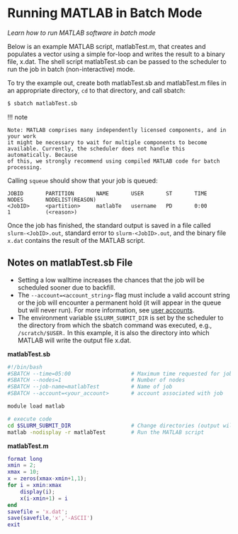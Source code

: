 # Running MATLAB in Batch Mode

*Learn how to run MATLAB software in batch mode*

Below is an example MATLAB script, matlabTest.m, that creates and populates a
vector using a simple for-loop and writes the result to a binary file,
x.dat. The shell script matlabTest.sb can be passed to the scheduler to run the
job in batch (non-interactive) mode.

To try the example out, create both matlabTest.sb and matlabTest.m files in an
appropriate directory, `cd` to that directory, and call sbatch:

```bash
$ sbatch matlabTest.sb
```

!!! note

    Note: MATLAB comprises many independently licensed components, and in your work
    it might be necessary to wait for multiple components to become
    available. Currently, the scheduler does not handle this automatically. Because
    of this, we strongly recommend using compiled MATLAB code for batch processing.

Calling `squeue` should show that your job is queued:

```
JOBID       PARTITION       NAME       USER       ST       TIME       NODES       NODELIST(REASON)
<JobID>     <partition>     matlabTe   username   PD       0:00       1           (<reason>)
```

Once the job has finished, the standard output is saved in a file called
`slurm-<JobID>.out`, standard error to `slurm-<JobID>.out`, and the binary file
`x.dat` contains the result of the MATLAB script.

## Notes on matlabTest.sb File

- Setting a low walltime increases the chances that the job will be scheduled
  sooner due to backfill.
- The `--account=<account_string>` flag must include a valid account string or
  the job will encounter a permanent hold (it will appear in the queue but will
  never run).  For more information, see [user
  accounts](https://www.nrel.gov/hpc/user-accounts.html).
- The environment variable `$SLURM_SUBMIT_DIR` is set by the scheduler to the
  directory from which the sbatch command was executed, e.g., `/scratch/$USER.`
  In this example, it is also the directory into which MATLAB will write the
  output file x.dat.

**matlabTest.sb**

```bash
#!/bin/bash
#SBATCH --time=05:00                   # Maximum time requested for job (5 min.)
#SBATCH --nodes=1                      # Number of nodes
#SBATCH --job-name=matlabTest          # Name of job
#SBATCH --account=<your_account>       # account associated with job

module load matlab

# execute code
cd $SLURM_SUBMIT_DIR                   # Change directories (output will save here)
matlab -nodisplay -r matlabTest        # Run the MATLAB script
```

**matlabTest.m**

```matlab
format long
xmin = 2;
xmax = 10;
x = zeros(xmax-xmin+1,1);
for i = xmin:xmax
    display(i);
    x(i-xmin+1) = i
end
savefile = 'x.dat';
save(savefile,'x','-ASCII')
exit
```
